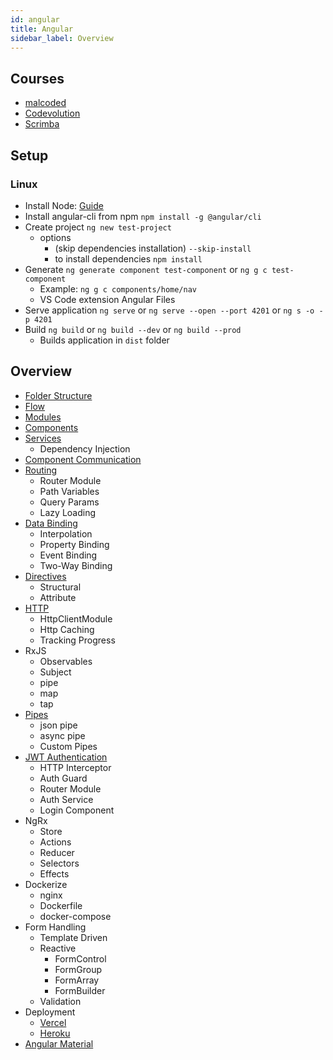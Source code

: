 ```yaml
---
id: angular
title: Angular
sidebar_label: Overview
---
```


## Courses

- [malcoded](https://malcoded.com/posts/?filter=angular)
- [Codevolution](https://www.youtube.com/playlist?list=PLC3y8-rFHvwhBRAgFinJR8KHIrCdTkZcZ)
- [Scrimba](https://scrimba.com/course/gyourfirstangularapp)

## Setup

### Linux

- Install Node: [Guide](../../languages/node/node)
- Install angular-cli from npm ```npm install -g @angular/cli```
- Create project ```ng new test-project```
  - options
    - (skip dependencies installation) ```--skip-install```
    - to install dependencies ```npm install```
- Generate ```ng generate component test-component``` or ```ng g c test-component```
  - Example: ```ng g c components/home/nav```
  - VS Code extension Angular Files
- Serve application ```ng serve``` or ```ng serve --open --port 4201``` or ```ng s -o -p 4201```
- Build ```ng build``` or ```ng build --dev``` or ```ng build --prod```
  - Builds application in ```dist``` folder

## Overview

- [Folder Structure](angular-folder-structure)
- [Flow](angular-flow)
- [Modules](angular-modules)
- [Components](angular-components)
- [Services](angular-services)
  - Dependency Injection
- [Component Communication](angular-component-communication)
- [Routing](angular-routing)
  - Router Module
  - Path Variables
  - Query Params
  - Lazy Loading
- [Data Binding](angular-data-binding)
  - Interpolation
  - Property Binding
  - Event Binding
  - Two-Way Binding
- [Directives](angular-directives)
  - Structural
  - Attribute
- [HTTP](angular-http)
  - HttpClientModule
  - Http Caching
  - Tracking Progress
- RxJS
  - Observables
  - Subject
  - pipe
  - map
  - tap
- [Pipes](angular-pipes)
  - json pipe
  - async pipe
  - Custom Pipes
- [JWT Authentication](angular-jwt-auth)
  - HTTP Interceptor
  - Auth Guard
  - Router Module
  - Auth Service
  - Login Component
- NgRx
  - Store
  - Actions
  - Reducer
  - Selectors
  - Effects
- Dockerize
  - nginx
  - Dockerfile
  - docker-compose
- Form Handling
  - Template Driven
  - Reactive
    - FormControl
    - FormGroup
    - FormArray
    - FormBuilder
  - Validation
- Deployment
  - [Vercel](../../deployment/vercel)
  - [Heroku](../../deployment/heroku#angular)
- [Angular Material](angular-material)
